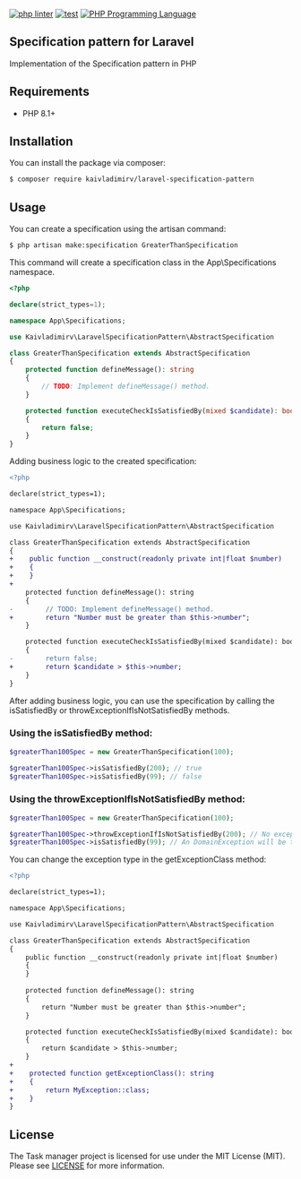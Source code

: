 [![php linter](https://github.com/kaivladimirv/laravel-specification-pattern/actions/workflows/linter-check.yml/badge.svg)](https://github.com/kaivladimirv/laravel-specification-pattern/actions/workflows/linter-check.yml)
[![test](https://github.com/kaivladimirv/laravel-specification-pattern/actions/workflows/test-check.yml/badge.svg)](https://github.com/kaivladimirv/laravel-specification-pattern/actions/workflows/test-check.yml)
<a href="https://php.net"><img src="https://img.shields.io/badge/php-8.1%2B-%238892BF" alt="PHP Programming Language"></a>

## Specification pattern for Laravel
Implementation of the Specification pattern in PHP

## Requirements
* PHP 8.1+

## Installation
You can install the package via composer:

``` bash
$ composer require kaivladimirv/laravel-specification-pattern
```

## Usage
You can create a specification using the artisan command:

``` bash
$ php artisan make:specification GreaterThanSpecification
```

This command will create a specification class in the App\Specifications namespace.

``` php
<?php

declare(strict_types=1);

namespace App\Specifications;

use Kaivladimirv\LaravelSpecificationPattern\AbstractSpecification

class GreaterThanSpecification extends AbstractSpecification
{
    protected function defineMessage(): string
    {
        // TODO: Implement defineMessage() method.    
    }

    protected function executeCheckIsSatisfiedBy(mixed $candidate): bool
    {
        return false;
    }
}
```

Adding business logic to the created specification:

``` diff
<?php

declare(strict_types=1);

namespace App\Specifications;

use Kaivladimirv\LaravelSpecificationPattern\AbstractSpecification

class GreaterThanSpecification extends AbstractSpecification
{
+    public function __construct(readonly private int|float $number)
+    {
+    }
+    
    protected function defineMessage(): string
    {
-        // TODO: Implement defineMessage() method.
+        return "Number must be greater than $this->number";    
    }

    protected function executeCheckIsSatisfiedBy(mixed $candidate): bool
    {
-        return false;
+        return $candidate > $this->number;
    }
}
```

After adding business logic, you can use the specification by calling the isSatisfiedBy or throwExceptionIfIsNotSatisfiedBy methods.

### Using the isSatisfiedBy method:
``` php
$greaterThan100Spec = new GreaterThanSpecification(100);

$greaterThan100Spec->isSatisfiedBy(200); // true
$greaterThan100Spec->isSatisfiedBy(99); // false
```

### Using the throwExceptionIfIsNotSatisfiedBy method:
``` php
$greaterThan100Spec = new GreaterThanSpecification(100);

$greaterThan100Spec->throwExceptionIfIsNotSatisfiedBy(200); // No exception will be thrown here
$greaterThan100Spec->isSatisfiedBy(99); // An DomainException will be thrown herewith the message "Number must be greater than 100"
```

You can change the exception type in the getExceptionClass method:

``` diff
<?php

declare(strict_types=1);

namespace App\Specifications;

use Kaivladimirv\LaravelSpecificationPattern\AbstractSpecification

class GreaterThanSpecification extends AbstractSpecification
{
    public function __construct(readonly private int|float $number)
    {
    }
    
    protected function defineMessage(): string
    {
        return "Number must be greater than $this->number";    
    }

    protected function executeCheckIsSatisfiedBy(mixed $candidate): bool
    {
        return $candidate > $this->number;
    }
+    
+    protected function getExceptionClass(): string
+    {
+        return MyException::class;
+    }
}
```

## License
The Task manager project is licensed for use under the MIT License (MIT).
Please see [LICENSE](/LICENSE) for more information.
